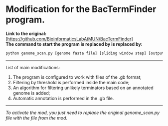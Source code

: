 # Modification for the BacTermFinder program.<br>
**Link to the original:** 
[https://github.com/BioinformaticsLabAtMUN/BacTermFinder]<br>
**The command to start the program is replaced by is replaced by:** 
```bash
python genome_scan.py [genome fasta file] [sliding window step] [output file prefix] [feature generation batch size] [threshold] > log.out<br>
```
---
List of main modifications:
1. The program is configured to work with files of the .gb format;
2. Filtering by threshold is performed inside the main code;
3. An algorithm for filtering unlikely terminators based on an annotated genome is added;
4. Automatic annotation is performed in the .gb file.
---
*To activate the mod, you just need to replace the original genome_scan.py file with the file from the mod.*
